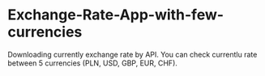 # Exchange-Rate-App-with-few-currencies

Downloading currently exchange rate by API. You can check currentlu rate between 5 currencies (PLN, USD, GBP, EUR, CHF).
